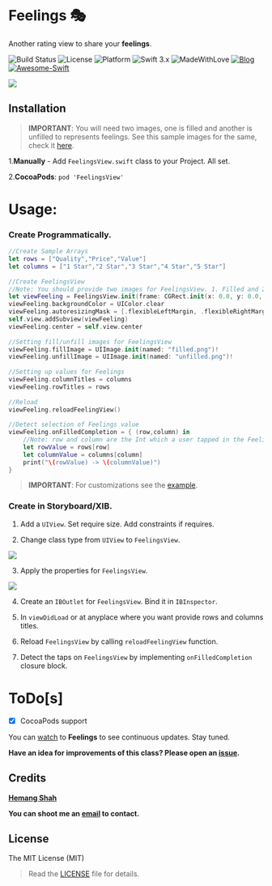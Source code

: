 # Feelings 🎭

Another rating view to share your **feelings**.

![Build Status](https://travis-ci.org/hemangshah/Feelings.svg?branch=master)
![License](https://img.shields.io/badge/License-MIT-lightgrey.svg)
![Platform](https://img.shields.io/badge/Platforms-iOS%209.0%20%E2%89%A5-red.svg)
![Swift 3.x](https://img.shields.io/badge/Swift-4.x-blue.svg)
![MadeWithLove](https://img.shields.io/badge/Made%20with%20%E2%9D%A4-India-green.svg)
[![Blog](https://img.shields.io/badge/Blog-iKiwiTech.com-blue.svg)](http://www.ikiwitech.com)
[![Awesome-Swift](https://cdn.rawgit.com/sindresorhus/awesome/d7305f38d29fed78fa85652e3a63e154dd8e8829/media/badge.svg)](https://github.com/matteocrippa/awesome-swift/)

<img src="https://github.com/hemangshah/Feelings/blob/master/Screenshots/Usage.gif"/>

## Installation

> **IMPORTANT**: You will need two images, one is filled and another is unfilled to represents feelings. See this sample images for the same, check it [here](https://github.com/hemangshah/Feelings/tree/master/Feelings/Feelings/Assets.xcassets).

1.**Manually** - Add `FeelingsView.swift` class to your Project. All set.

2.**CocoaPods**: `pod 'FeelingsView'`

# Usage:

### Create Programmatically.

````swift
//Create Sample Arrays
let rows = ["Quality","Price","Value"]
let columns = ["1 Star","2 Star","3 Star","4 Star","5 Star"]
        
//Create FeelingsView
//Note: You should provide two images for FeelingsView. 1. Filled and 2. Unfilled        
let viewFeeling = FeelingsView.init(frame: CGRect.init(x: 0.0, y: 0.0, width: 300.0, height: 200.0))
viewFeeling.backgroundColor = UIColor.clear
viewFeeling.autoresizingMask = [.flexibleLeftMargin, .flexibleRightMargin, .flexibleTopMargin, .flexibleBottomMargin]
self.view.addSubview(viewFeeling)
viewFeeling.center = self.view.center
    
//Setting fill/unfill images for FeelingsView
viewFeeling.fillImage = UIImage.init(named: "filled.png")!
viewFeeling.unfillImage = UIImage.init(named: "unfilled.png")!
        
//Setting up values for Feelings
viewFeeling.columnTitles = columns
viewFeeling.rowTitles = rows 
    
//Reload
viewFeeling.reloadFeelingView()
        
//Detect selection of Feelings value
viewFeeling.onFilledCompletion = { (row,column) in
    //Note: row and column are the Int which a user tapped in the FeelingsView
    let rowValue = rows[row]
    let columnValue = columns[column]
    print("\(rowValue) -> \(columnValue)")
}
````
    
> **IMPORTANT**: For customizations see the [example](https://github.com/hemangshah/Feelings/blob/master/Feelings/Feelings/ViewController.swift).

### Create in Storyboard/XIB.

1. Add a `UIView`. Set require size. Add constraints if requires.

2. Change class type from `UIView` to `FeelingsView`.
<img src="https://github.com/hemangshah/Feelings/blob/master/Screenshots/Usage-Screenshot-1.png">

3. Apply the properties for `FeelingsView`.
<img src="https://github.com/hemangshah/Feelings/blob/master/Screenshots/Usage-Screenshot-2.png">

4. Create an `IBOutlet` for `FeelingsView`. Bind it in `IBInspector`.

5. In `viewDidLoad` or at anyplace where you want provide rows and columns titles.

6. Reload `FeelingsView` by calling `reloadFeelingView` function.

7. Detect the taps on `FeelingsView` by implementing `onFilledCompletion` closure block.

# ToDo[s]

- [x] CocoaPods support

You can [watch](https://github.com/hemangshah/Feelings/subscription) to **Feelings** to see continuous updates. Stay tuned.

<b>Have an idea for improvements of this class?
Please open an [issue](https://github.com/hemangshah/Feelings/issues/new).</b>
    
## Credits

<b>[Hemang Shah](https://about.me/hemang.shah)</b>

**You can shoot me an [email](http://www.google.com/recaptcha/mailhide/d?k=01IzGihUsyfigse2G9z80rBw==&c=vU7vyAaau8BctOAIJFwHVbKfgtIqQ4QLJaL73yhnB3k=) to contact.**

## License

The MIT License (MIT)

> Read the [LICENSE](https://github.com/hemangshah/Feelings/blob/master/LICENSE) file for details.
